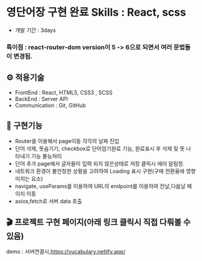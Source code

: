 # 영단어장 구현 완료 Skills : React, scss 
- 개발 기간 : 3days
### 특이점 : react-router-dom version이 5 -> 6으로 되면서 여러 문법들이 변경됨.

## ⚙️ 적용기술
- FrontEnd : React, HTML5, CSS3 , SCSS
- BackEnd : Server API
- Communication : Git, GitHub


## 📒 구현기능
- Router을 이용해서 page이동 각각의 날짜 진입
- 단어 삭제, 뜻숨기기, checkbox로 단어암기완료 기능, 완료표시 후 삭제 및 뜻 나타내기 기능 불능처리
- 단어 추가 page에서 글자들이 입력 되지 않은상태로 저장 클릭시 에러 알림창.
- 네트워크 환경이 불안정한 상황을 고려하여 Loading 표시 구현(구매 전환율에 영향 미치는 요소)
- navigate, useParams를 이용하여 URL의 endpoint를 이용하여 전날,다음날 페이지 이동
- axios,fetch로 서버 data 호출

## 🎬 프로젝트 구현 페이지(아래 링크 클릭시 직접 다뤄볼 수 있음)
demo : 서버연결시,https://vucabulary.netlify.app/
